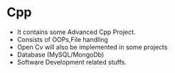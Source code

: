 # Cpp
- It contains some Advanced Cpp Project.
- Consists of OOPs,File handling
- Open Cv will also be implemented in some projects
- Database (MySQL/MongoDb)
- Software Development related stuffs.
